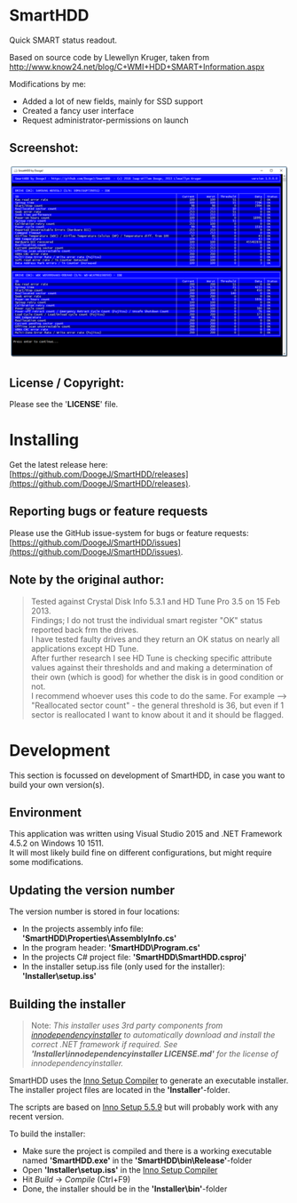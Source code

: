 # SmartHDD
Quick SMART status readout.

Based on source code by Llewellyn Kruger, taken from http://www.know24.net/blog/C+WMI+HDD+SMART+Information.aspx

Modifications by me:
* Added a lot of new fields, mainly for SSD support
* Created a fancy user interface
* Request administrator-permissions on launch

## Screenshot:
![Alt text](/smarthdd.png?raw=true "SmartHDD screenshot")

## License / Copyright:
Please see the '**LICENSE**' file.

# Installing
Get the latest release here: [https://github.com/DoogeJ/SmartHDD/releases](https://github.com/DoogeJ/SmartHDD/releases).

## Reporting bugs or feature requests
Please use the GitHub issue-system for bugs or feature requests: [https://github.com/DoogeJ/SmartHDD/issues](https://github.com/DoogeJ/SmartHDD/issues).

## Note by the original author:
> Tested against Crystal Disk Info 5.3.1 and HD Tune Pro 3.5 on 15 Feb 2013.  
> Findings; I do not trust the individual smart register "OK" status reported back frm the drives.  
> I have tested faulty drives and they return an OK status on nearly all applications except HD Tune.  
> After further research I see HD Tune is checking specific attribute values against their thresholds and and making a determination of their own (which is good) for whether the disk is in good condition or not.  
> I recommend whoever uses this code to do the same. For example --> "Reallocated sector count" - the general threshold is 36, but even if 1 sector is reallocated I want to know about it and it should be flagged.  

# Development
This section is focussed on development of SmartHDD, in case you want to build your own version(s).

## Environment
This application was written using Visual Studio 2015 and .NET Framework 4.5.2 on Windows 10 1511.  
It will most likely build fine on different configurations, but might require some modifications.

## Updating the version number
The version number is stored in four locations:
* In the projects assembly info file: **'SmartHDD\Properties\AssemblyInfo.cs'**
* In the program header: **'SmartHDD\Program.cs'**
* In the projects C# project file: **'SmartHDD\SmartHDD.csproj'**
* In the installer setup.iss file (only used for the installer): **'Installer\setup.iss'**

## Building the installer
> Note: *This installer uses 3rd party components from [innodependencyinstaller](https://github.com/stfx/innodependencyinstaller) to automatically download and install the correct .NET framework if required. See* ***'Installer\innodependencyinstaller LICENSE.md'*** *for the license of innodependencyinstaller.*

SmartHDD uses the [Inno Setup Compiler](http://www.jrsoftware.org/isinfo.php) to generate an executable installer.  
The installer project files are located in the **'Installer'**-folder.  

The scripts are based on [Inno Setup 5.5.9](http://www.jrsoftware.org/isinfo.php) but will probably work with any recent version.

To build the installer:
* Make sure the project is compiled and there is a working executable named **'SmartHDD.exe'** in the **'SmartHDD\bin\Release'**-folder 
* Open **'Installer\setup.iss'** in the [Inno Setup Compiler](http://www.jrsoftware.org/isinfo.php) 
* Hit *Build* -> *Compile* (Ctrl+F9)
* Done, the installer should be in the **'Installer\bin'**-folder
